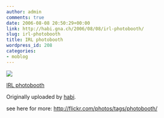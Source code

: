 ```yaml
---
author: admin
comments: true
date: 2006-08-08 20:50:29+00:00
link: http://habi.gna.ch/2006/08/08/irl-photobooth/
slug: irl-photobooth
title: IRL photobooth
wordpress_id: 208
categories:
- moblog
---
```



 [![](http://static.flickr.com/87/210364573_39a0be5c75_m.jpg)](http://www.flickr.com/photos/habi/210364573/)
   

 
  [IRL photobooth](http://www.flickr.com/photos/habi/210364573/)
    

  Originally uploaded by [habi](http://www.flickr.com/people/habi/).
 



see here for more: http://flickr.com/photos/tags/photobooth/
  

